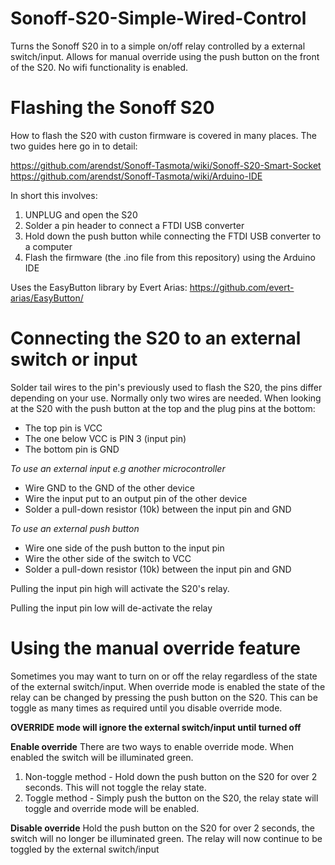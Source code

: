 # Sonoff-S20-Simple-Wired-Control
Turns the Sonoff S20 in to a simple on/off relay controlled by a external switch/input. 
Allows for manual override using the push button on the front of the S20.
No wifi functionality is enabled.

# Flashing the Sonoff S20

How to flash the S20 with custon firmware is covered in many places. The two guides here go in to detail:

https://github.com/arendst/Sonoff-Tasmota/wiki/Sonoff-S20-Smart-Socket
https://github.com/arendst/Sonoff-Tasmota/wiki/Arduino-IDE

In short this involves:

1. UNPLUG and open the S20
2. Solder a pin header to connect a FTDI USB converter
3. Hold down the push button while connecting the FTDI USB converter to a computer
4. Flash the firmware (the .ino file from this repository) using the Arduino IDE

Uses the EasyButton library by Evert Arias: https://github.com/evert-arias/EasyButton/

# Connecting the S20 to an external switch or input

Solder tail wires to the pin's previously used to flash the S20, the pins differ depending on your use. Normally only two wires are needed.
When looking at the S20 with the push button at the top and the plug pins at the bottom:
- The top pin is VCC 
- The one below VCC is PIN 3 (input pin)
- The bottom pin is GND

*To use an external input e.g another microcontroller*
- Wire GND to the GND of the other device
- Wire the input put to an output pin of the other device
- Solder a pull-down resistor (10k) between the input pin and GND

*To use an external push button*
- Wire one side of the push button to the input pin
- Wire the other side of the switch to VCC
- Solder a pull-down resistor (10k) between the input pin and GND

Pulling the input pin high will activate the S20's relay.

Pulling the input pin low will de-activate the relay

# Using the manual override feature

Sometimes you may want to turn on or off the relay regardless of the state of the external switch/input. When override mode is enabled the state of the relay can be changed by pressing the push button on the S20. This can be toggle as many times as required until you disable override mode.

**OVERRIDE mode will ignore the external switch/input until turned off**

**Enable override**
There are two ways to enable override mode. When enabled the switch will be illuminated green.
  1. Non-toggle method - Hold down the push button on the S20 for over 2 seconds. This will not toggle the relay state.
  2. Toggle method - Simply push the button on the S20, the relay state will toggle and override mode will be enabled.

**Disable override**
Hold the push button on the S20 for over 2 seconds, the switch will no longer be illuminated green. The relay will now continue to be toggled by the external switch/input

